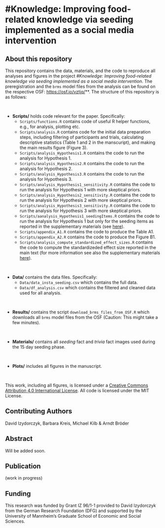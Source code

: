 # \#Knowledge: Improving food-related knowledge via seeding implemented as a social media intervention

## About this repository
This repository contains the data, materials, and the code to reproduce all analyses and figures in the project *\#Knowledge: Improving food-related knowledge via seeding implemented as a social media intervention*. The preregistration and the `brms` model files from the analysis can be found on the respective OSF: https://osf.io/vztjq/**. The structure of this repository is as follows:

<br>

- **Scripts/** holds code relevant for the paper. Specifically:
    - `Scripts/functions.R` contains code of useful R helper functions, e.g., for analysis, plotting etc.
    - `Scripts/analysis.R` contains code for the initial data preparation steps, including filtering of participants and trials, calculating descriptive statistics (Table 1 and 2 in the manscuript), and making the main results figure (Figure 3).
    - `Scripts/analysis_Hypothesis1.R` contains the code to run the analysis for Hypothesis 1.
    - `Scripts/analysis_Hypothesis2.R` contains the code to run the analysis for Hypothesis 2.
    - `Scripts/analysis_Hypothesis3.R` contains the code to run the analysis for Hypothesis 3.
    - `Scripts/analysis_Hypothesis1_sensitivity.R` contains the code to run the analysis for Hypothesis 1 with more skeptical priors.
    - `Scripts/analysis_Hypothesis2_sensitivity.R` contains the code to run the analysis for Hypothesis 2 with more skeptical priors.
    - `Scripts/analysis_Hypothesis3_sensitivity.R` contains the code to run the analysis for Hypothesis 3 with more skeptical priors.
    - `Scripts/aanalysis_Hypothesis1_seedingItems.R` contains the code to run the analysis for Hypothesis 1 but only for the seeding items as reported in the supplementary materials (see [here](https://dizyd.github.io/Knowledge/supplement.html#seeding-effects-on-direct-learning)).
    - `Scripts/appendix_A1.R` contains  the code to produce the Table A1.
    - `Scripts/appendix_A2.R` contains  the code to produce the Figure B1.
    - `Scripts/analysis_compute_standardized_effect_sizes.R` contains the code to compute the standardizeded effect size reported in the main text (for more information see also the supplementary materials [here](https://dizyd.github.io/Knowledge/supplement.html#calculation-of-standardized-effect-sizes)).

<br>

- **Data/** contains the data files. Specifically:
    - `Data/data_insta_seeding.csv` which contains the full data.
    - `Data/df_analysis.csv` which contains the filtered and cleaned data used for all analysis.

<br>
    
- **Results/** contains the script `download_brms_files_from_OSF.R` which downloads all `brms` model files from the OSF (Caution: This might take a few minutes).

<br>

- **Materials/** contains all *seeding* fact and *trivia* fact images used during the 15 day seeding phase.

<br>

- **Plots/** includes all figures in the manuscript. 

<br>


This work, including all figures, is licensed under a <a rel="license" href="http://creativecommons.org/licenses/by/4.0/">Creative Commons Attribution 4.0 International License</a>.  All code is licensed under the MIT License.

## Contributing Authors
David Izydorczyk, Barbara Kreis, Michael Kilb & Arndt Bröder

## Abstract
Will be added soon.

## Publication
(work in progress)

## Funding
This research was funded by Grant IZ 96/1-1 provided to David Izydorczyk from the German Research Foundation (DFG) and supported by the University of Mannheim’s Graduate School of Economic and Social Sciences.


